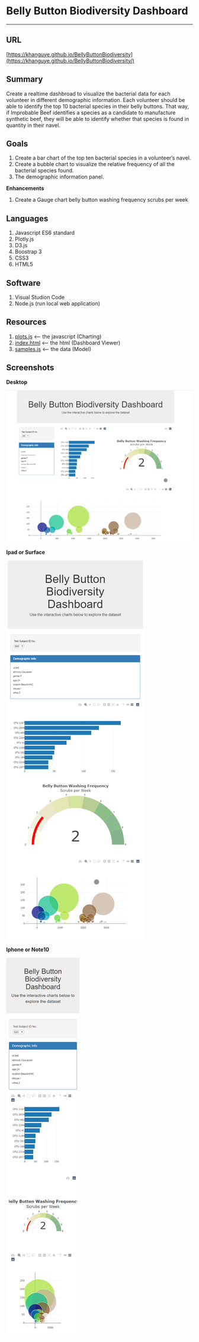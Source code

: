# Belly Button Biodiversity Dashboard
---

**URL**
---

[https://khanguye.github.io/BellyButtonBiodiversity](https://khanguye.github.io/BellyButtonBiodiversity/)

**Summary**
---

Create a realtime dashbroad to visualize the bacterial data for each volunteer in different demographic information. Each volunteer should be able to identify the top 10 bacterial species in their belly buttons. That way, if Improbable Beef identifies a species as a candidate to manufacture synthetic beef, they will be able to identify whether that species is found in quantity in their navel.

**Goals**
---

1. Create a bar chart of the top ten bacterial species in a volunteer’s navel. 
2. Create a bubble chart to visualize the relative frequency of all the bacterial species found.
3. The demographic information panel.

**Enhancements**

1. Create a Gauge chart belly button washing frequency scrubs per week

**Languages**
---

1. Javascript ES6 standard
2. Plotly.js
3. D3.js
4. Boostrap 3 
5. CSS3 
6. HTML5

**Software**
---

1. Visual Studion Code
2. Node.js (run local web application)

**Resources**
--
1. [plots.js](static/js/plots.js) <-- the javascript (Charting)
2. [index.html](index.html) <-- the html (Dashboard Viewer)
3. [samples.js](static/data/samples.json) <-- the data (Model)

**Screenshots**
---

**Desktop**

![UFOs_Desktop.png](static/images/Belly_Desktop.png)

**Ipad or Surface**

![Belly_Ipad.png](static/images/Belly_Ipad.png)

**Iphone or Note10**

![Belly_Mobile.png](static/images/Belly_Mobile.png)


